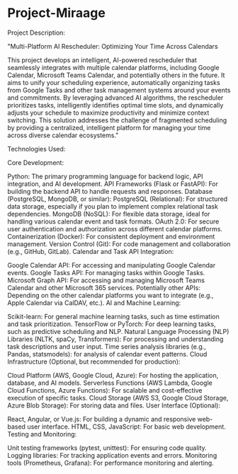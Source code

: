 # Project-Miraage
Project Description:

"Multi-Platform AI Rescheduler: Optimizing Your Time Across Calendars

This project develops an intelligent, AI-powered rescheduler that seamlessly integrates with multiple calendar platforms, including Google Calendar, Microsoft Teams Calendar, and potentially others in the future. It aims to unify your scheduling experience, automatically organizing tasks from Google Tasks and other task management systems around your events and commitments. By leveraging advanced AI algorithms, the rescheduler prioritizes tasks, intelligently identifies optimal time slots, and dynamically adjusts your schedule to maximize productivity and minimize context switching. This solution addresses the challenge of fragmented scheduling by providing a centralized, intelligent platform for managing your time across diverse calendar ecosystems."

Technologies Used:

Core Development:

Python: The primary programming language for backend logic, API integration, and AI development.
API Frameworks (Flask or FastAPI): For building the backend API to handle requests and responses.
Database (PostgreSQL, MongoDB, or similar):
PostgreSQL (Relational): For structured data storage, especially if you plan to implement complex relational task dependencies.
MongoDB (NoSQL): For flexible data storage, ideal for handling various calendar event and task formats.
OAuth 2.0: For secure user authentication and authorization across different calendar platforms.
Containerization (Docker): For consistent deployment and environment management.
Version Control (Git): For code management and collaboration (e.g., GitHub, GitLab).
Calendar and Task API Integration:

Google Calendar API: For accessing and manipulating Google Calendar events.
Google Tasks API: For managing tasks within Google Tasks.
Microsoft Graph API: For accessing and managing Microsoft Teams Calendar and other Microsoft 365 services.
Potentially other APIs: Depending on the other calendar platforms you want to integrate (e.g., Apple Calendar via CalDAV, etc.).
AI and Machine Learning:

Scikit-learn: For general machine learning tasks, such as time estimation and task prioritization.
TensorFlow or PyTorch: For deep learning tasks, such as predictive scheduling and NLP.
Natural Language Processing (NLP) Libraries (NLTK, spaCy, Transformers): For processing and understanding task descriptions and user input.
Time series analysis libraries (e.g., Pandas, statsmodels): for analysis of calendar event patterns.
Cloud Infrastructure (Optional, but recommended for production):

Cloud Platform (AWS, Google Cloud, Azure): For hosting the application, database, and AI models.
Serverless Functions (AWS Lambda, Google Cloud Functions, Azure Functions): For scalable and cost-effective execution of specific tasks.
Cloud Storage (AWS S3, Google Cloud Storage, Azure Blob Storage): For storing data and files.
User Interface (Optional):

React, Angular, or Vue.js: For building a dynamic and responsive web-based user interface.
HTML, CSS, JavaScript: For basic web development.
Testing and Monitoring:

Unit testing frameworks (pytest, unittest): For ensuring code quality.
Logging libraries: For tracking application events and errors.
Monitoring tools (Prometheus, Grafana): For performance monitoring and alerting.